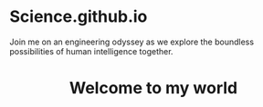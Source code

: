 # Science.github.io
Join me on an engineering odyssey as we explore the boundless possibilities of human intelligence together.
<h1 align="center">Welcome to my world<h1>
